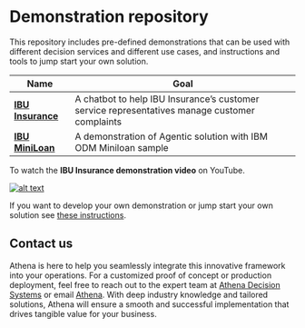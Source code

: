 # Demonstration repository

This repository includes pre-defined demonstrations that can be used with different decision services and different use cases, and instructions and tools to jump start your own solution.


| Name | Goal |
| --- | --- |
| **[IBU Insurance](./insurance.md)** | A chatbot to help IBU Insurance’s customer service representatives manage customer complaints |
| **[IBU MiniLoan](./miniloan.md)** | A demonstration of Agentic solution with IBM ODM Miniloan sample |


To watch the **IBU Insurance demonstration video**  on YouTube.

[![alt text](https://img.youtube.com/vi/fGEU_obHM5M/0.jpg)](https://www.youtube.com/watch?v=fGEU_obHM5M)

If you want to develop your own demonstration or jump start your own solution see [these instructions](./build_sol.md).

## Contact us

Athena is here to help you seamlessly integrate this innovative framework into your operations. For a customized proof of concept or production deployment, feel free to reach out to the expert team at [Athena Decision Systems](https://athenadecisions.com/contact-us) or email [Athena](mailto:contact@athenadecisions.com). With deep industry knowledge and tailored solutions, Athena will ensure a smooth and successful implementation that drives tangible value for your business.
